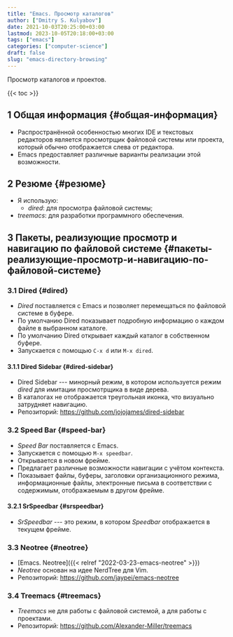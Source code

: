 ```yaml
---
title: "Emacs. Просмотр каталогов"
author: ["Dmitry S. Kulyabov"]
date: 2021-10-03T20:25:00+03:00
lastmod: 2023-10-05T20:18:00+03:00
tags: ["emacs"]
categories: ["computer-science"]
draft: false
slug: "emacs-directory-browsing"
---
```


Просмотр каталогов и проектов.

<!--more-->

{{< toc >}}


## <span class="section-num">1</span> Общая информация {#общая-информация}

-   Распространённой особенностью многих IDE и текстовых редакторов является просмотрщик файловой системы или проекта, который обычно отображается слева от редактора.
-   Emacs предоставляет различные варианты реализации этой возможности.


## <span class="section-num">2</span> Резюме {#резюме}

-   Я использую:
    -   _dired_:  для просмотра файловой системы;
-   _treemacs_: для разработки программного обеспечения.


## <span class="section-num">3</span> Пакеты, реализующие просмотр и навигацию по файловой системе {#пакеты-реализующие-просмотр-и-навигацию-по-файловой-системе}


### <span class="section-num">3.1</span> Dired {#dired}

-   _Dired_ поставляется с Emacs и позволяет перемещаться по файловой системе в буфере.
-   По умолчанию Dired показывает подробную информацию о каждом файле в выбранном каталоге.
-   По умолчанию Dired открывает каждый каталог в собственном буфере.
-   Запускается с помощью `C-x d` или `M-x dired`.


#### <span class="section-num">3.1.1</span> Dired Sidebar {#dired-sidebar}

-   Dired Sidebar --- минорный режим, в котором используется режим _dired_ для имитации просмотрщика в виде дерева.
-   В каталогах не отображается треугольная иконка, что визуально затрудняет навигацию.
-   Репозиторий: <https://github.com/jojojames/dired-sidebar>


### <span class="section-num">3.2</span> Speed Bar {#speed-bar}

-   _Speed Bar_ поставляется с Emacs.
-   Запускается с помощью `M-x speedbar`.
-   Открывается в новом фрейме.
-   Предлагает различные возможности навигации с учётом контекста.
-   Показывает файлы, буферы, заголовки организационного режима, информационные файлы, электронные письма в соответствии с содержимым, отображаемым в другом фрейме.


#### <span class="section-num">3.2.1</span> SrSpeedbar {#srspeedbar}

-   _SrSpeedbar_ --- это режим, в котором _Speedbar_ отображается в текущем фрейме.


### <span class="section-num">3.3</span> Neotree {#neotree}

-   [Emacs. Neotree]({{< relref "2022-03-23-emacs-neotree" >}})
-   _Neotree_ основан на идее NerdTree для Vim.
-   Репозиторий: <https://github.com/jaypei/emacs-neotree>


### <span class="section-num">3.4</span> Treemacs {#treemacs}

-   _Treemacs_ не для работы с файловой системой, а для работы с проектами.
-   Репозиторий: <https://github.com/Alexander-Miller/treemacs>
